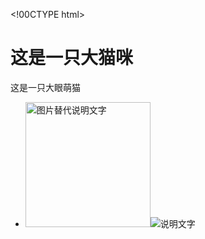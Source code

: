 <!00CTYPE html>
<html lang="zh">
    <head>
     <neta charset="UTF-8"/>
     <neta name="viewport" content="width=device-width, initial-scale=1.0">
    <title>听说大眼萌猫很可爱</title>
</head>
<body>
<h1>这是一只大猫咪</h1>
<p>这是一只大眼萌猫</p >
<ul>
<li>
</body>
</html>
<img src="tp.jpg" alt="图片替代说明文字" width="200" /><img
 	src="https://pic4.zhimg.com/v2-149c726ff219b8c678783b0ca5cae6e6_r.jpg?source=1940ef5c"
    alt="说明文字"
    

